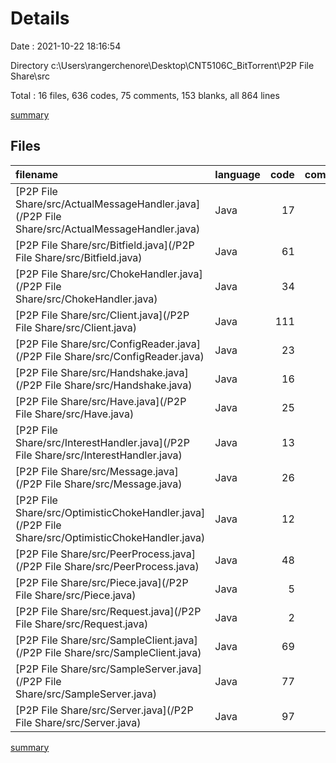 # Details

Date : 2021-10-22 18:16:54

Directory c:\Users\rangerchenore\Desktop\CNT5106C_BitTorrent\P2P File Share\src

Total : 16 files,  636 codes, 75 comments, 153 blanks, all 864 lines

[summary](results.md)

## Files
| filename | language | code | comment | blank | total |
| :--- | :--- | ---: | ---: | ---: | ---: |
| [P2P File Share/src/ActualMessageHandler.java](/P2P File Share/src/ActualMessageHandler.java) | Java | 17 | 3 | 7 | 27 |
| [P2P File Share/src/Bitfield.java](/P2P File Share/src/Bitfield.java) | Java | 61 | 0 | 20 | 81 |
| [P2P File Share/src/ChokeHandler.java](/P2P File Share/src/ChokeHandler.java) | Java | 34 | 0 | 8 | 42 |
| [P2P File Share/src/Client.java](/P2P File Share/src/Client.java) | Java | 111 | 9 | 23 | 143 |
| [P2P File Share/src/ConfigReader.java](/P2P File Share/src/ConfigReader.java) | Java | 23 | 8 | 10 | 41 |
| [P2P File Share/src/Handshake.java](/P2P File Share/src/Handshake.java) | Java | 16 | 1 | 8 | 25 |
| [P2P File Share/src/Have.java](/P2P File Share/src/Have.java) | Java | 25 | 1 | 8 | 34 |
| [P2P File Share/src/InterestHandler.java](/P2P File Share/src/InterestHandler.java) | Java | 13 | 3 | 7 | 23 |
| [P2P File Share/src/Message.java](/P2P File Share/src/Message.java) | Java | 26 | 0 | 6 | 32 |
| [P2P File Share/src/OptimisticChokeHandler.java](/P2P File Share/src/OptimisticChokeHandler.java) | Java | 12 | 0 | 5 | 17 |
| [P2P File Share/src/PeerProcess.java](/P2P File Share/src/PeerProcess.java) | Java | 48 | 1 | 14 | 63 |
| [P2P File Share/src/Piece.java](/P2P File Share/src/Piece.java) | Java | 5 | 0 | 1 | 6 |
| [P2P File Share/src/Request.java](/P2P File Share/src/Request.java) | Java | 2 | 0 | 2 | 4 |
| [P2P File Share/src/SampleClient.java](/P2P File Share/src/SampleClient.java) | Java | 69 | 16 | 7 | 92 |
| [P2P File Share/src/SampleServer.java](/P2P File Share/src/SampleServer.java) | Java | 77 | 16 | 10 | 103 |
| [P2P File Share/src/Server.java](/P2P File Share/src/Server.java) | Java | 97 | 17 | 17 | 131 |

[summary](results.md)